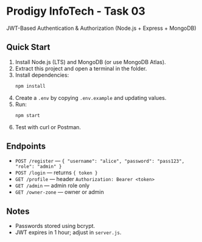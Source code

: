 # Prodigy InfoTech - Task 03
JWT-Based Authentication & Authorization (Node.js + Express + MongoDB)

## Quick Start
1. Install Node.js (LTS) and MongoDB (or use MongoDB Atlas).
2. Extract this project and open a terminal in the folder.
3. Install dependencies:
   ```bash
   npm install
   ```
4. Create a `.env` by copying `.env.example` and updating values.
5. Run:
   ```bash
   npm start
   ```
6. Test with curl or Postman.

## Endpoints
- `POST /register` — `{ "username": "alice", "password": "pass123", "role": "admin" }`
- `POST /login` — returns `{ token }`
- `GET /profile` — header `Authorization: Bearer <token>`
- `GET /admin` — admin role only
- `GET /owner-zone` — owner or admin

## Notes
- Passwords stored using bcrypt.
- JWT expires in 1 hour; adjust in `server.js`.
